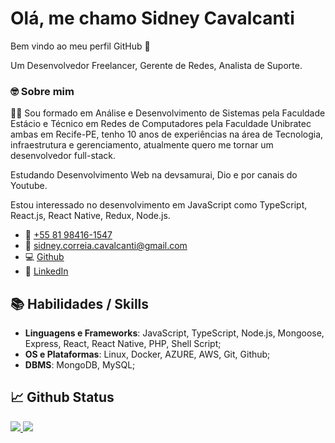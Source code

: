 # Olá, me chamo Sidney Cavalcanti
Bem vindo ao meu perfil GitHub 👋

Um Desenvolvedor Freelancer, Gerente de Redes, Analista de Suporte.

### 🤓 Sobre mim

👋🏻 Sou formado em Análise e Desenvolvimento de Sistemas pela Faculdade Estácio e Técnico em Redes de Computadores pela Faculdade Unibratec ambas em Recife-PE, 
tenho 10 anos de experiências na área de Tecnologia, infraestrutura e gerenciamento, atualmente quero me tornar um desenvolvedor full-stack.

Estudando Desenvolvimento Web na devsamurai, Dio e por canais do Youtube.

Estou interessado no desenvolvimento em JavaScript como TypeScript, React.js, React Native, Redux, Node.js.

- 📱  [+55 81 98416-1547](tel:+5581984161547)
- 📧 [sidney.correia.cavalcanti@gmail.com](mailto:sidney.correia.cavalcanti@gmail.com)
- 💻 [Github](https://github.com/sidneycavalcanti)
- 📄 [LinkedIn](https://www.linkedin.com/in/sidney-cavalcanti/)


 ## 📚 Habilidades / Skills
 

- **Linguagens e Frameworks**: JavaScript, TypeScript, Node.js, Mongoose, Express, React, React Native, PHP, Shell Script;
- **OS e Plataformas**: Linux, Docker, AZURE, AWS, Git, Github;
- **DBMS**: MongoDB, MySQL;



## 📈 Github Status

<div>
  <a href="https://github.com/sidneycavalcanti">
    <img src = "https://github-readme-stats.vercel.app/api?username=sidneycavalcanti&theme=dark">
    <img src = "https://github-readme-stats.vercel.app/api/top-langs/?username=sidneycavalcanti&theme=dark">
<div>
